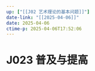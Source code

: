 ```yaml
---
up: ["[[J02 艺术理论的基本问题]]"]
date-link: "[[2025-04-06]]"
date: 2025-04-06
ctime-p: 2025-04-06T17:52:06
---
```


# J023 普及与提高
